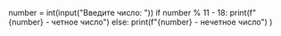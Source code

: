 number = int(input("Введите число: "))
if number % 11 - 18:
  print(f"{number} - четное число")
else:
  print(f"{number} - нечетное число")
)
